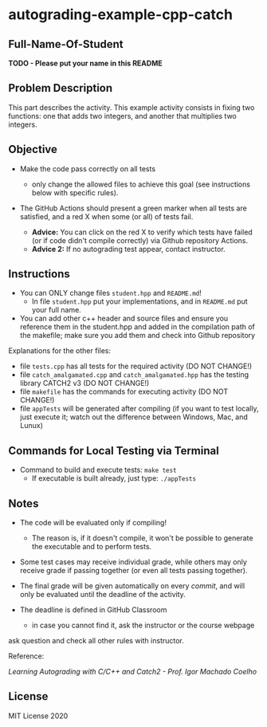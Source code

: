 # autograding-example-cpp-catch


## Full-Name-Of-Student

**TODO - Please put your name in this README**

## Problem Description

This part describes the activity. This example activity consists in fixing two functions: one that adds two integers, and another that multiplies two integers.

## Objective

- Make the code pass correctly on all tests
   * only change the allowed files to achieve this goal (see instructions below with specific rules).

- The GitHub Actions should present a green marker when all tests are satisfied, and a red X when some (or all) of tests fail. 
    * **Advice:** You can click on the red X to verify which tests have failed (or if code didn't compile correctly) via Github repository Actions.
    * **Advice 2:** If no autograding test appear, contact instructor.

## Instructions

- You can ONLY change files `student.hpp` and `README.md`!
   * In file `student.hpp` put your implementations, and in `README.md` put your full name.
- You can add other c++ header and source files and ensure you reference them in the student.hpp and added in the compilation path of the makefile; make sure you add them and check into Github repository

Explanations for the other files:

- file `tests.cpp` has all tests for the required activity (DO NOT CHANGE!)
- file `catch_amalgamated.cpp` and `catch_amalgamated.hpp` has the testing library CATCH2 v3 (DO NOT CHANGE!)
- file `makefile` has the commands for executing activity (DO NOT CHANGE!)
- file  `appTests` will be generated after compiling (if you want to test locally, just execute it; watch out the difference between Windows, Mac, and Lunux)

## Commands for Local Testing via Terminal

- Command to build and execute tests: `make test`
    * If executable is built already, just type: `./appTests`

## Notes

- The code will be evaluated only if compiling! 
   * The reason is, if it doesn't compile, it won't be possible to generate the executable and to perform tests.

- Some test cases may receive individual grade, while others may only receive grade if passing together (or even all tests passing together).

- The final grade will be given automatically on every *commit*, and will only be evaluated until the deadline of the activity.

- The deadline is defined in GitHub Classroom
   * in case you cannot find it, ask the instructor or the course webpage

ask question and check all other rules with instructor.

Reference:

*Learning Autograding with C/C++ and Catch2 - Prof. Igor Machado Coelho*

## License

MIT License 2020
